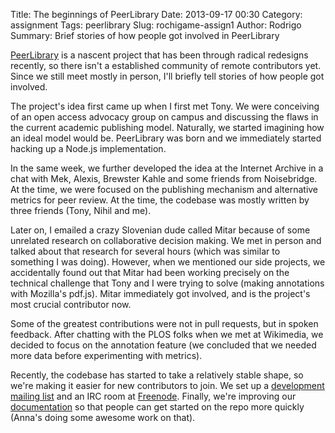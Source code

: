 Title: The beginnings of PeerLibrary
Date: 2013-09-17 00:30
Category: assignment
Tags: peerlibrary
Slug: rochigame-assign1
Author: Rodrigo
Summary: Brief stories of how people got involved in PeerLibrary

[PeerLibrary](http://peerlibrary.org) is a nascent project that has been through radical redesigns recently, so there isn't a established community of remote contributors yet. Since we still meet mostly in person, I'll briefly tell stories of how people got involved.

The project's idea first came up when I first met Tony. We were conceiving of an open access advocacy group on campus and discussing the flaws in the current academic publishing model. Naturally, we started imagining how an ideal model would be. PeerLibrary was born and we immediately started hacking up a Node.js implementation.

In the same week, we further developed the idea at the Internet Archive in a chat with Mek, Alexis, Brewster Kahle and some friends from Noisebridge. At the time, we were focused on the publishing mechanism and alternative metrics for peer review. At the time, the codebase was mostly written by three friends (Tony, Nihil and me).

Later on, I emailed a crazy Slovenian dude called Mitar because of some unrelated research on collaborative decision making. We met in person and talked about that research for several hours (which was similar to something I was doing). However, when we mentioned our side projects, we accidentally found out that Mitar had been working precisely on the technical challenge that Tony and I were trying to solve (making annotations with Mozilla's pdf.js). Mitar immediately got involved, and is the project's most crucial contributor now.

Some of the greatest contributions were not in pull requests, but in spoken feedback. After chatting with the PLOS folks when we met at Wikimedia, we decided to focus on the annotation feature (we concluded that we needed more data before experimenting with metrics).

Recently, the codebase has started to take a relatively stable shape, so we're making it easier for new contributors to join. We set up a [development mailing list](http://lists.peerlibrary.org/lists/info/dev) and an IRC room at [Freenode](http://freenode.net/). Finally, we're improving our [documentation](https://github.com/peerlibrary/peerlibrary/blob/master/README.md) so that people can get started on the repo more quickly (Anna's doing some awesome work on that).